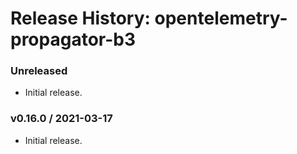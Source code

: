 # Release History: opentelemetry-propagator-b3

### Unreleased

* Initial release.

### v0.16.0 / 2021-03-17

* Initial release.
